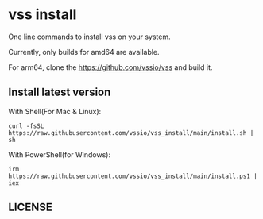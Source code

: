 # vss install

One line commands to install vss on your system.

Currently, only builds for amd64 are available.

For arm64, clone the https://github.com/vssio/vss and build it.

## Install latest version

With Shell(For Mac & Linux):

```
curl -fsSL https://raw.githubusercontent.com/vssio/vss_install/main/install.sh | sh
```

With PowerShell(for Windows):

```
irm https://raw.githubusercontent.com/vssio/vss_install/main/install.ps1 | iex
```

## LICENSE

